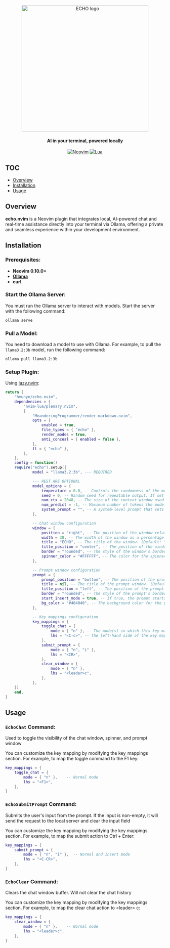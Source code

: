 <div align="center">
  
<img src="https://github.com/user-attachments/assets/224eac11-449e-4779-abf4-d3473892739e" width="400px" alt="ECHO logo"/>

#### AI in your terminal, powered locally

[![Neovim](https://img.shields.io/static/v1?&style=for-the-badge&label=Neovim&message=v0.10%2b&logo=neovim)](https://neovim.io)
[![Lua](https://img.shields.io/badge/Lua-blue.svg?style=for-the-badge&logo=lua)](http://www.lua.org)
</div>

## TOC
* [Overview](#overview)
* [Installation](#installation)
* [Usage](#usage)

## Overview
**echo.nvim** is a Neovim plugin that integrates local, AI-powered chat and real-time assistance directly into your terminal via Ollama, offering a private and seamless experience within your development environment.

## Installation

### Prerequisites:
- **Neovim 0.10.0+**
- [**Ollama**](https://ollama.com/download)
- **curl**

### Start the Ollama Server: 
You must run the Ollama server to interact with models. Start the server with the following command:

```bash
ollama serve
```
### Pull a Model: 
You need to download a model to use with Ollama. For example, to pull the `llama3.2:3b` model, run the following command:

```bash
ollama pull llama3.2:3b
```
### Setup Plugin:

Using [lazy.nvim](https://github.com/folke/lazy.nvim):

```lua
return {
    "hmunye/echo.nvim",
    dependencies = {
        "nvim-lua/plenary.nvim",
        {
            "MeanderingProgrammer/render-markdown.nvim",
            opts = {
                enabled = true,
                file_types = { "echo" },
                render_modes = true,
                anti_conceal = { enabled = false },
            },
            ft = { "echo" },
        },
    },
    config = function() 
	require("echo").setup({
            model = "llama3.2:3b", --- REQUIRED

            --- REST ARE OPTIONAL
            model_options = {
                temperature = 0.8, -- Controls the randomness of the model's output. Higher values (1.0) make the output more random and creative, while lower values (e.g., 0.2) make it more focused and deterministic (Default: 0.8)
                seed = 0, -- Random seed for repeatable output. If set to a specific value, the model will produce the same output each time given the same input. (Default: 0)
                num_ctx = 2048, -- The size of the context window used by the model to generate the next token. A larger window allows the model to consider more previous text. (Default: 2048)
                num_predict = -1, -- Maximum number of tokens the model is allowed to generate in response to a prompt. A value of -1 means there is no limit to the number of tokens generated. (Default: -1 for unlimited generation)
                system_prompt = "", -- A system-level prompt that sets the context or behavior of the model, often used to define rules or constraints for the conversation. (Default: "")
            },

            -- Chat window configuration
            window = {
                position = "right", -- The position of the window relative to current window. Options: "right" or "left". (Default: "right")
                width = 30, -- The width of the window as a percentage of the total available window width. (Default: 35)
                title = "ECHO", -- The title of the window. (Default: "ECHO")
                title_position = "center", -- The position of the window's title. Options: "center", "left", or "right". (Default: "center")
                border = "rounded", -- The style of the window's border. (Default: "rounded")
                spinner_color = "#FFFFFF", -- The color for the spinner highlight. (Default: "#FFFFFF")
            },

            -- Prompt window configuration
            prompt = {
                prompt_position = "bottom", -- The position of the prompt relative to the chat window. Options: "top" or "bottom". (Default: "bottom")
                title = nil, -- The title of the prompt window. (Default: model's name)
                title_position = "left", -- The position of the prompt window's title. Options: "center", "left", or "right". (Default: "left")
                border = "rounded", -- The style of the prompt's border. (Default: "rounded")
                start_insert_mode = true, -- If true, the prompt starts in insert mode. (Default: true)
                bg_color = "#404040", -- The background color for the prompt highlight. (Default: "#404040")
            },

            -- Key mappings configuration
            key_mappings = {
                toggle_chat = {
                    mode = { "n" }, -- The mode(s) in which this key mapping works.
                    lhs = "<C-c>", -- The left-hand side of the key mapping (what you press to trigger the action).
                },
                submit_prompt = {
                    mode = { "n", "i" },
                    lhs = "<CR>",
                },
                clear_window = {
                    mode = { "n" },
                    lhs = "<leader>c",
                },
            },
	})
    end,
}
```
## Usage

### `EchoChat` Command:

Used to toggle the visibility of the chat window, spinner, and prompt window

You can customize the key mapping by modifying the key_mappings section. For example, to map the toggle command to the F1 key:

```lua
key_mappings = {
    toggle_chat = {
        mode = { "n" },    -- Normal mode
        lhs = "<F1>",
    },
}
```

### `EchoSubmitPrompt` Command:

Submits the user's input from the prompt. If the input is non-empty, it will send the request to the local server and clear the input field

You can customize the key mapping by modifying the key mappings section. For example, to map the submit action to Ctrl + Enter:

```lua
key_mappings = {
    submit_prompt = {
        mode = { "n", "i" },  -- Normal and Insert mode
        lhs = "<C-CR>",
    },
}
```

### `EchoClear` Command:

Clears the chat window buffer. Will not clear the chat history

You can customize the key mapping by modifying the key mappings section. For example, to map the clear chat action to \<leader\> c:

```lua
key_mappings = {
    clear_window = {
        mode = { "n" },    -- Normal mode
        lhs = "<leader>c",
    },
}
